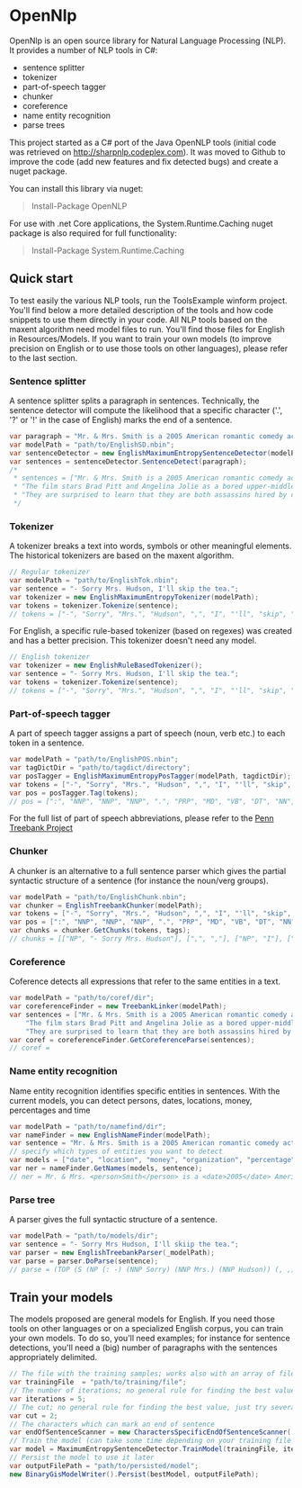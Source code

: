 # OpenNlp

OpenNlp is an open source library for Natural Language Processing (NLP). 
It provides a number of NLP tools in C#:
* sentence splitter
* tokenizer
* part-of-speech tagger
* chunker
* coreference
* name entity recognition
* parse trees

This project started as a C# port of the Java OpenNLP tools (initial code was retrieved on http://sharpnlp.codeplex.com). It was moved to Github to improve the code (add new features and fix detected bugs) and create a nuget package.

You can install this library via nuget: 
>Install-Package OpenNLP 

For use with .net Core applications, the System.Runtime.Caching nuget package is also required for full functionality:
>Install-Package System.Runtime.Caching

## Quick start

To test easily the various NLP tools, run the ToolsExample winform project.
You'll find below a more detailed description of the tools and how code snippets to use them directly in your code.
All NLP tools based on the maxent algorithm need model files to run. You'll find those files for English in Resources/Models. If you want to train your own models (to improve precision on English or to use those tools on other languages), please refer to the last section.

### Sentence splitter
A sentence splitter splits a paragraph in sentences. 
Technically, the sentence detector will compute the likelihood that a specific character ('.', '?' or '!' in the case of English) marks the end of a sentence.

```csharp
var paragraph = "Mr. & Mrs. Smith is a 2005 American romantic comedy action film. The film stars Brad Pitt and Angelina Jolie as a bored upper-middle class married couple. They are surprised to learn that they are both assassins hired by competing agencies to kill each other.";
var modelPath = "path/to/EnglishSD.nbin";
var sentenceDetector = new EnglishMaximumEntropySentenceDetector(modelPath);
var sentences = sentenceDetector.SentenceDetect(paragraph);
/* 
 * sentences = ["Mr. & Mrs. Smith is a 2005 American romantic comedy action film.", 
 * "The film stars Brad Pitt and Angelina Jolie as a bored upper-middle class married couple.", 
 * "They are surprised to learn that they are both assassins hired by competing agencies to kill each other."]
 */
```

### Tokenizer
A tokenizer breaks a text into words, symbols or other meaningful elements.
The historical tokenizers are based on the maxent algorithm.

```csharp
// Regular tokenizer
var modelPath = "path/to/EnglishTok.nbin";
var sentence = "- Sorry Mrs. Hudson, I'll skip the tea.";
var tokenizer = new EnglishMaximumEntropyTokenizer(modelPath);
var tokens = tokenizer.Tokenize(sentence);
// tokens = ["-", "Sorry", "Mrs.", "Hudson", ",", "I", "'ll", "skip", "the", "tea", "."]
```

For English, a specific rule-based tokenizer (based on regexes) was created and has a better precision. This tokenizer doesn't need any model.
```csharp
// English tokenizer
var tokenizer = new EnglishRuleBasedTokenizer();
var sentence = "- Sorry Mrs. Hudson, I'll skip the tea.";
var tokens = tokenizer.Tokenize(sentence);
// tokens = ["-", "Sorry", "Mrs.", "Hudson", ",", "I", "'ll", "skip", "the", "tea", "."]
```


### Part-of-speech tagger
A part of speech tagger assigns a part of speech (noun, verb etc.) to each token in a sentence.

```csharp
var modelPath = "path/to/EnglishPOS.nbin";
var tagDictDir = "path/to/tagdict/directory";
var posTagger = EnglishMaximumEntropyPosTagger(modelPath, tagdictDir);
var tokens = ["-", "Sorry", "Mrs.", "Hudson", ",", "I", "'ll", "skip", "the", "tea", "."];
var pos = posTagger.Tag(tokens);
// pos = [":", "NNP", "NNP", "NNP", ".", "PRP", "MD", "VB", "DT", "NN", "."]
```
For the full list of part of speech abbreviations, please refer to the [Penn Treebank Project](https://www.ling.upenn.edu/courses/Fall_2003/ling001/penn_treebank_pos.html)

### Chunker
A chunker is an alternative to a full sentence parser which gives the partial syntactic structure of a sentence (for instance the noun/verg groups).
```csharp
var modelPath = "path/to/EnglishChunk.nbin";
var chunker = EnglishTreebankChunker(modelPath);
var tokens = ["-", "Sorry", "Mrs.", "Hudson", ",", "I", "'ll", "skip", "the", "tea", "."];
var pos = [":", "NNP", "NNP", "NNP", ".", "PRP", "MD", "VB", "DT", "NN", "."];
var chunks = chunker.GetChunks(tokens, tags);
// chunks = [["NP", "- Sorry Mrs. Hudson"], [",", ","], ["NP", "I"], ["VP", "'ll skip"], ["NP", "the tea"], [".", "."]]
```

### Coreference
Coference detects all expressions that refer to the same entities in a text.

```csharp
var modelPath = "path/to/coref/dir";
var coreferenceFinder = new TreebankLinker(modelPath);
var sentences = ["Mr. & Mrs. Smith is a 2005 American romantic comedy action film.", 
	"The film stars Brad Pitt and Angelina Jolie as a bored upper-middle class married couple.", 
	"They are surprised to learn that they are both assassins hired by competing agencies to kill each other."];
var coref = coreferenceFinder.GetCoreferenceParse(sentences);
// coref = 
```

### Name entity recognition
Name entity recognition identifies specific entities in sentences. With the current models, you can detect persons, dates, locations, money, percentages and time

```csharp
var modelPath = "path/to/namefind/dir";
var nameFinder = new EnglishNameFinder(modelPath);
var sentence = "Mr. & Mrs. Smith is a 2005 American romantic comedy action film.";
// specify which types of entities you want to detect
var models = ["date", "location", "money", "organization", "percentage", "person", "time"];
var ner = nameFinder.GetNames(models, sentence);
// ner = Mr. & Mrs. <person>Smith</person> is a <date>2005</date> American romantic comedy action film.
```

### Parse tree
A parser gives the full syntactic structure of a sentence.

```csharp
var modelPath = "path/to/models/dir";
var sentence = "- Sorry Mrs Hudson, I'll skiip the tea.";
var parser = new EnglishTreebankParser(_modelPath);
var parse = parser.DoParse(sentence);
// parse = (TOP (S (NP (: -) (NNP Sorry) (NNP Mrs.) (NNP Hudson)) (, ,) (NP (PRP I)) (VP (MD 'll) (VP (VB skip) (NP (DT the) (NN tea)))) (. .)))
```

## Train your models
The models proposed are general models for English. If you need those tools on other languages or on a specialized English corpus, you can train your own models.
To do so, you'll need examples; for instance for sentence detections, you'll need a (big) number of paragraphs with the sentences appropriately delimited.

```csharp
// The file with the training samples; works also with an array of files
var trainingFile  = "path/to/training/file";
// The number of iterations; no general rule for finding the best value, just try several!
var iterations = 5;
// The cut; no general rule for finding the best value, just try several!
var cut = 2;
// The characters which can mark an end of sentence
var endOfSentenceScanner = new CharactersSpecificEndOfSentenceScanner('.', '?', '!', '"', '-', '…');
// Train the model (can take some time depending on your training file size)
var model = MaximumEntropySentenceDetector.TrainModel(trainingFile, iterations, cut, endOfSentenceScanner);
// Persist the model to use it later
var outputFilePath = "path/to/persisted/model";
new BinaryGisModelWriter().Persist(bestModel, outputFilePath);
```
